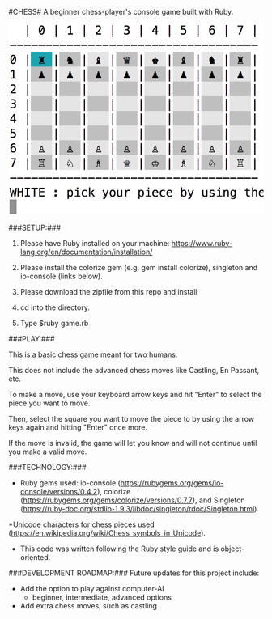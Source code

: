 #CHESS#
A beginner chess-player's console game built with Ruby.


![Alt text](./chess.png?raw=true "Chess")


###SETUP:###

1)  Please have Ruby installed on your machine:  https://www.ruby-lang.org/en/documentation/installation/

2)  Please install the colorize gem (e.g. gem install colorize), singleton and io-console (links below).

3)  Please download the zipfile from this repo and install

4)  cd into the directory.

5)  Type $ruby game.rb 


###PLAY:###

This is a basic chess game meant for two humans.

This does not include the advanced chess moves like Castling, En Passant, etc.

To make a move, use your keyboard arrow keys and hit "Enter" to select the piece you want to move.

Then, select the square you want to move the piece to by using the arrow keys again and hitting "Enter" once more.

If the move is invalid, the game will let you know and will not continue until you make a valid move.

###TECHNOLOGY:###
* Ruby gems used:  io-console (https://rubygems.org/gems/io-console/versions/0.4.2), colorize (https://rubygems.org/gems/colorize/versions/0.7.7), and Singleton (https://ruby-doc.org/stdlib-1.9.3/libdoc/singleton/rdoc/Singleton.html).

*Unicode characters for chess pieces used (https://en.wikipedia.org/wiki/Chess_symbols_in_Unicode).

* This code was written following the Ruby style guide and is object-oriented.


###DEVELOPMENT ROADMAP:###
Future updates for this project include:

* Add the option to play against computer-AI
	* beginner, intermediate, advanced options
* Add extra chess moves, such as castling

